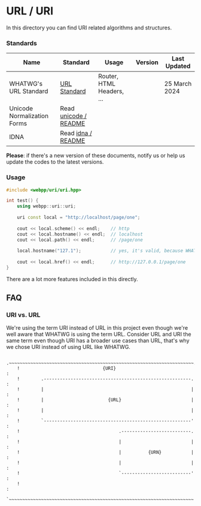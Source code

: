 # URL / URI

In this directory you can find URI related algorithms and structures.

### Standards

| Name                        | Standard                                                                                               | Usage                     | Version | Last Updated  |
|-----------------------------|--------------------------------------------------------------------------------------------------------|---------------------------|---------|---------------|
| WHATWG's URL Standard       | [URL Standard](https://url.spec.whatwg.org/commit-snapshots/1c3e6ed5995938fb082e50dcc4fccef1b7413bd4/) | Router, HTML Headers, ... |         | 25 March 2024 |
| Unicode Normalization Forms | Read [unicode / README](../unicode/README.md)                                                          |                           |         |               |
| IDNA                        | Read [idna / README](./idna/README.md)                                                                 |                           |         |               |

**Please**: if there's a new version of these documents, notify us or help us update the codes to the latest versions.

### Usage

```c++
#include <webpp/uri/uri.hpp>

int test() {
    using webpp::uri::uri;
    
    uri const local = "http://localhost/page/one";
    
    cout << local.scheme() << endl;    // http
    cout << local.hostname() << endl;  // localhost
    cout << local.path() << endl;      // /page/one
    
    local.hostname("127.1");           // yes, it's valid, because WHATWG says so
    
    cout << local.href() << endl;      // http://127.0.0.1/page/one
}
```

There are a lot more features included in this directly.

## FAQ

### URI vs. URL

We're using the term URI instead of URL in this project even though we're well aware that WHATWG is using the term URL.
Consider URL and URI the same term even though URI has a broader use cases than URL, that's why we chose URI instead of
using URL like WHATWG.

```
    .~~~~~~~~~~~~~~~~~~~~~~~~~~~~~~~~~~~~~~~~~~~~~~~~~~~~~~~~~~~~~~~~~~~~~.
    !                               {URI}                                 :
    !        .-------------------------------------------------------.    :
    !        |                                                       |    :
    !        |                        {URL}                          |    :
    !        |                                                       |    :
    !        `-------------------------------------------------------'    :
    !                                     .--------------------------.    :
    !                                     |                          |    :
    !                                     |          {URN}           |    :
    !                                     |                          |    :
    !                                     `--------------------------'    :
    !                                                                     :
    `~~~~~~~~~~~~~~~~~~~~~~~~~~~~~~~~~~~~~~~~~~~~~~~~~~~~~~~~~~~~~~~~~~~~~'
```
